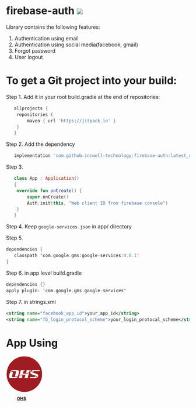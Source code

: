 # firebase-auth [![](https://jitpack.io/v/incwell-technology/firebase-auth.svg)](https://jitpack.io/#incwell-technology/firebase-auth)
Library contains the following features:
1. Authentication using email
2. Authentication using social media(facebook, gmail)
3. Forgot password
4. User logout

# To get a Git project into your build:

Step 1.
Add it in your root build.gradle at the end of repositories:
```gradle
   allprojects {
    repositories {
        maven { url 'https://jitpack.io' }
    }
   }
```
Step 2. Add the dependency
```gradle
   implementation 'com.github.incwell-technology:firebase-auth:latest_version'
```
Step 3.
```kotlin
   class App : Application()
   {
    override fun onCreate() {
        super.onCreate()
        Auth.init(this, "Web client ID from firebase console")
    }
   }
```
Step 4.
Keep ``` google-services.json ``` in app/ directory

Step 5.
```kotlin
dependencies {
   classpath 'com.google.gms:google-services:4.0.1'
}
```
 
Step 6.
in app level build.gradle
```kotlin
dependencies {}
apply plugin: 'com.google.gms.google-services'
```

Step 7. in strings.xml 
```xml
<string name="facebook_app_id">your_app_id</string>
<string name="fb_login_protocol_scheme">your_login_protocal_scheme</string>
```
 
 # App Using
<img src="https://github.com/incwell-technology/firebase-auth/blob/master/ohs.jpg?raw=true" width="100px;"/><br /><sub> &nbsp; &nbsp; &nbsp; &nbsp; &nbsp;<b>[OHS](https://play.google.com/store/apps/details?id=com.onehousesolution.ohs)</b></sub> <br />
